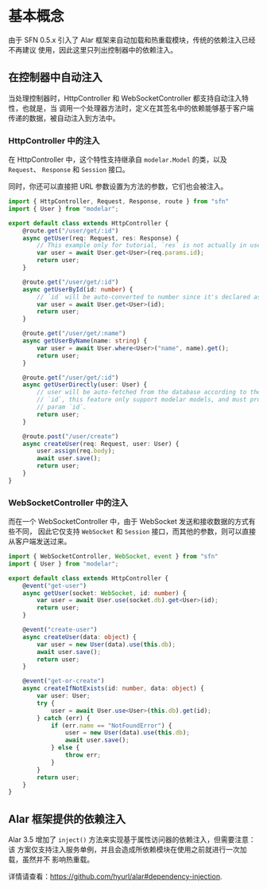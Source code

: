 <!-- title: 依赖注入; order: 18 -->
# 基本概念

由于 SFN 0.5.x 引入了 Alar 框架来自动加载和热重载模块，传统的依赖注入已经不再建议
使用，因此这里只列出控制器中的依赖注入。

## 在控制器中自动注入

当处理控制器时，HttpController 和 WebSocketController 都支持自动注入特性，也就是，当
调用一个处理器方法时，定义在其签名中的依赖能够基于客户端传递的数据，被自动注入到方法中。

### HttpController 中的注入

在 HttpController 中，这个特性支持继承自 `modelar.Model` 的类，以及 `Request`、
`Response` 和 `Session` 接口。

同时，你还可以直接把 URL 参数设置为方法的参数，它们也会被注入。

```typescript
import { HttpController, Request, Response, route } from "sfn"
import { User } from "modelar";

export default class extends HttpController {
    @route.get("/user/get/:id")
    async getUser(req: Request, res: Response) {
        // This example only for tutorial, `res` is not actually in use.
        var user = await User.get<User>(req.params.id);
        return user;
    }

    @route.get("/user/get/:id")
    async getUserById(id: number) {
        // `id` will be auto-converted to number since it's declared as a number
        var user = await User.get<User>(id);
        return user;
    }

    @route.get("/user/get/:name")
    async getUserByName(name: string) {
        var user = await User.where<User>("name", name).get();
        return user;
    }

    @route.get("/user/get/:id")
    async getUserDirectly(user: User) {
        // user will be auto-fetched from the database according to the given 
        // `id`, this feature only support modelar models, and must provide the 
        // param `id`.
        return user;
    }

    @route.post("/user/create")
    async createUser(req: Request, user: User) {
        user.assign(req.body);
        await user.save();
        return user;
    }
}
```

### WebSocketController 中的注入

而在一个 WebSocketController 中，由于 WebSocket 发送和接收数据的方式有些不同，
因此它仅支持 `WebSocket` 和 `Session` 接口，而其他的参数，则可以直接从客户端发送过来。

```typescript
import { WebSocketController, WebSocket, event } from "sfn"
import { User } from "modelar";

export default class extends HttpController {
    @event("get-user")
    async getUser(socket: WebSocket, id: number) {
        var user = await User.use(socket.db).get<User>(id);
        return user;
    }

    @event("create-user")
    async createUser(data: object) {
        var user = new User(data).use(this.db);
        await user.save();
        return user;
    }

    @event("get-or-create")
    async createIfNotExists(id: number, data: object) {
        var user: User;
        try {
            user = await User.use<User>(this.db).get(id);
        } catch (err) {
            if (err.name == "NotFoundError") {
                user = new User(data).use(this.db);
                await user.save();
            } else {
                throw err;
            }
        }
        return user;
    }
}
```

## Alar 框架提供的依赖注入

Alar 3.5 增加了 `inject()` 方法来实现基于属性访问器的依赖注入，但需要注意：该
方案仅支持注入服务单例，并且会造成所依赖模块在使用之前就进行一次加载，虽然并不
影响热重载。

详情请查看：https://github.com/hyurl/alar#dependency-injection.